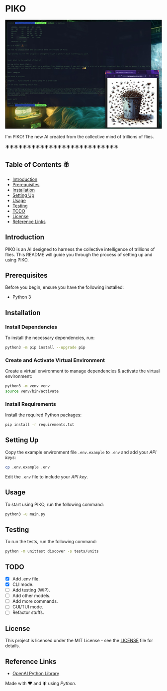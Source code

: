 # PIKO

![piko.png](res/piko.jpg)

I'm PIKO! The new AI created from the collective mind of trillions of flies.

🪰🪰🪰🪰🪰🪰🪰🪰🪰🪰🪰🪰🪰🪰🪰🪰🪰🪰🪰🪰🪰🪰🪰🪰🪰🪰

## Table of Contents 🪰

-   [Introduction](#introduction)
-   [Prerequisites](#prerequisites)
-   [Installation](#installation)
-   [Setting Up](#setting-up)
-   [Usage](#usage)
-   [Testing](#testing)
-   [TODO](#todo)
-   [License](#license)
-   [Reference Links](#reference-links)

## Introduction

PIKO is an AI designed to harness the collective intelligence of trillions of flies. This README will guide you through the process of setting up and using PIKO.

## Prerequisites

Before you begin, ensure you have the following installed:

-   Python 3

## Installation

### Install Dependencies

To install the necessary dependencies, run:

```sh
python3 -m pip install --upgrade pip
```

### Create and Activate Virtual Environment

Create a virtual environment to manage dependencies & activate the virtual environment:

```sh
python3 -m venv venv
source venv/bin/activate
```

### Install Requirements

Install the required Python packages:

```sh
pip install -r requirements.txt
```

## Setting Up

Copy the example environment file `.env.example` to `.env` and add your _API keys_:

```sh
cp .env.example .env
```

Edit the `.env` file to include your _API key_.

## Usage

To start using PIKO, run the following command:

```sh
python3 -u main.py
```

## Testing

To run the tests, run the following command:

```sh
python -m unittest discover -s tests/units
```

## TODO

-   [x] Add .env file.
-   [x] CLI mode.
-   [ ] Add testing (WIP).
-   [ ] Add other models.
-   [ ] Add more commands.
-   [ ] GUI/TUI mode.
-   [ ] Refactor stuffs.

## License

This project is licensed under the MIT License - see the [LICENSE](LICENSE) file for details.

## Reference Links

-   [OpenAI Python Library](https://github.com/openai/openai-python)

Made with :heart: and 🪰 using _Python_.
